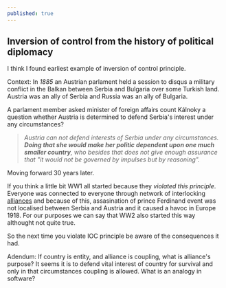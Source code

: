 ```yaml
---
published: true
---
```

## Inversion of control from the history of political diplomacy

I think I found earliest example of inversion of control principle.

Context: In _1885_ an Austrian parlament held a session to disqus a military conflict in the Balkan between Serbia and Bulgaria over some Turkish land. Austria was an ally of Serbia and Russia was an ally of Bulgaria.

A parlament member asked minister of foreign affairs count Kálnoky a question whether Austria is determined to defend Serbia's interest under any circumstances?

> _Austria can not defend interests of Serbia under any circumstances. **Doing that she would make her politic dependent upon one much smaller country**, who besides that does not give enough assurance that "it would not be governed by impulses but by reasoning"._

Moving forward 30 years later.

If you think a little bit WW1 all started because they _violated this principle_. Everyone was connected to everyone through network of interlocking [alliances](https://www.iwm.org.uk/history/what-you-need-to-know-about-pre-first-world-war-alliances) and because of this, assasination of prince Ferdinand event was not localised between Serbia and Austria and it caused a havoc in Europe 1918. For our purposes we can say that WW2 also started this way althought not quite true.

So the next time you violate IOC principle be aware of the consequences it had.

Adendum:
If country is entity, and alliance is coupling, what is alliance's purpose? It seems it is to defend vital interest of country for survival and only in that circumstances coupling is allowed. What is an analogy in software?
